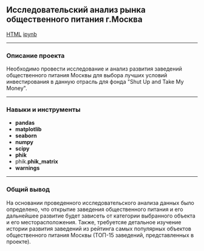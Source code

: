 ## Исследовательский анализ рынка общественного питания г.Москва

[HTML](https://github.com/Olga-Agafonova-21/Practicum_project/blob/main/проект_4/Исследовательский%20анализ%20рынка%20общественного%20питания%20г.Москва.html)
[ipynb](https://github.com/Olga-Agafonova-21/Practicum_project/blob/main/проект_4/Исследовательский%20анализ%20рынка%20общественного%20питания%20г.Москва.ipynb)

---

### Описание проекта

Необходимо провести исследование и анализ развития заведений общественного питания Москвы для выбора лучших условий инвестирования в данную отрасль для фонда "Shut Up and Take My Money".

---

### Навыки и инструменты

* **pandas**
* **matplotlib**
* **seaborn**
* **numpy**
* **scipy**
* **phik**
* phik.**phik_matrix**
* **warnings**

---

### Общий вывод

На основании проведенного исследовательского анализа данных было определено, что открытие заведения общественного питания и его дальнейшее развитие будет зависеть от категории выбранного объекта и его месторасположения. Также, требуетсяе детальное изучение истории развития заведений из рейтинга самых популярных объектов общественного питания Москвы (ТОП-15 заведений, представленных в проекте). 

